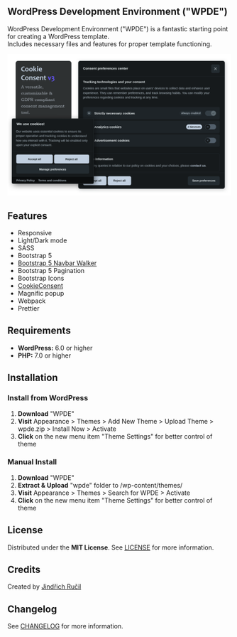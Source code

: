 ## WordPress Development Environment ("WPDE")
WordPress Development Environment ("WPDE") is a fantastic starting point for creating a WordPress template.  
Includes necessary files and features for proper template functioning.  

![Alternativní text](img/cover.png)

## Features

- Responsive
- Light/Dark mode
- SASS
- Bootstrap 5
- [Bootstrap 5 Navbar Walker](https://github.com/AlexWebLab/bootstrap-5-wordpress-navbar-walker)
- Bootstrap 5 Pagination
- Bootstrap Icons
- [CookieConsent](https://github.com/orestbida/cookieconsent)
- Magnific popup
- Webpack
- Prettier

## Requirements

- **WordPress:** 6.0 or higher
- **PHP:** 7.0 or higher

## Installation

### Install from WordPress 
1. **Download** "WPDE"
2. **Visit** Appearance > Themes > Add New Theme > Upload Theme > wpde.zip > Install Now > Activate
3. **Click** on the new menu item "Theme Settings" for better control of theme

### Manual Install
1. **Download** "WPDE"
3. **Extract & Upload** "wpde" folder to /wp-content/themes/
4. **Visit** Appearance > Themes > Search for WPDE > Activate
5. **Click** on the new menu item "Theme Settings" for better control of theme

## License
Distributed under the **MIT License**. See [LICENSE](https://github.com/rucilos/wpde/blob/master/LICENSE) for more information.

## Credits
Created by [Jindřich Ručil](https://jindrichrucil.com)

## Changelog

See [CHANGELOG](https://github.com/rucilos/wpde/blob/master/changelog.md) for more information.

